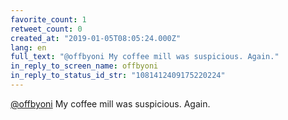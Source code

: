 ```yaml
---
favorite_count: 1
retweet_count: 0
created_at: "2019-01-05T08:05:24.000Z"
lang: en
full_text: "@offbyoni My coffee mill was suspicious. Again."
in_reply_to_screen_name: offbyoni
in_reply_to_status_id_str: "1081412409175220224"
---
```


[@offbyoni](https://twitter.com/offbyoni) My coffee mill was suspicious. Again.
